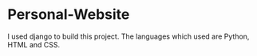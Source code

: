 # Personal-Website
I used django to build this project. The languages which used are Python, HTML and CSS.
